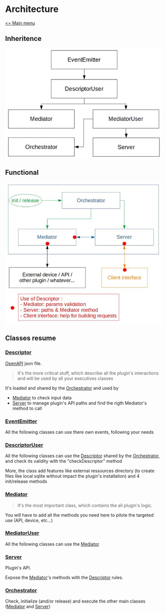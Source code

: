 # Architecture

[<= Main menu](./README.md)

## Inheritence

![Inheritence](./documentation/extends.jpg)

## Functional

![Functional](./documentation/functional.jpg)

## Classes resume

### [Descriptor](./documentation/Descriptor.md)

[OpenAPI](https://swagger.io/specification/) json file.

> It's the more critical stuff, which describe all the plugin's interactions and will be used by all your executives classes

It's loaded and shared by the [Orchestrator](./documentation/Orchestrator.md) and used by
* [Mediator](./documentation/Mediator.md) to check input data
* [Server](./documentation/Server.md) to manage plugin's API paths and find the rigth Mediator's method to call

### [EventEmitter](https://nodejs.org/api/events.html#events_class_eventemitter)

All the following classes can use there own events, following your needs

### [DescriptorUser](./documentation/DescriptorUser.md)

All the following classes can use the [Descriptor](./documentation/Descriptor.md) shared by the [Orchestrator](./documentation/Orchestrator.md), and check its validity with the "checkDescriptor" method

More, the class add features like external ressources directory (to create files like local sqlite without impact the plugin's installation) and 4 init/release methods

### [Mediator](./documentation/Mediator.md)

> It's the most important class, which contains the all plugin's logic.

You will have to add all the methods you need here to pilote the targeted use (API, device, etc...)

### [MediatorUser](./documentation/MediatorUser.md)

All the following classes can use the [Mediator](./documentation/Mediator.md)

### [Server](./documentation/Server.md)

Plugin's API.

Expose the [Mediator](./documentation/Mediator.md)'s methods with the [Descriptor](./documentation/Descriptor.md) rules.

### [Orchestrator](./documentation/Orchestrator.md)

Check, initialize (and/or release) and execute the other main classes ([Mediator](./documentation/Mediator.md) and [Server](./documentation/Server.md))
